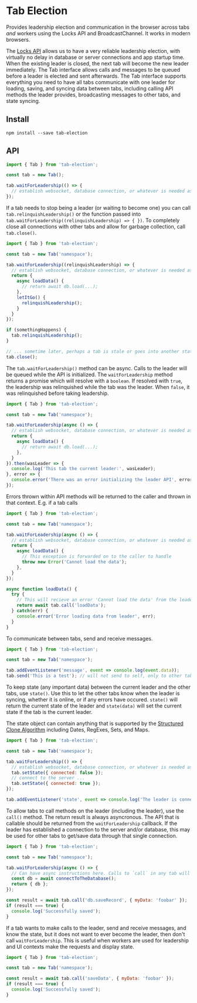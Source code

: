 # Tab Election

Provides leadership election and communication in the browser across tabs *and* workers using the Locks API and BroadcastChannel. It works in modern browsers.

The [Locks API](https://developer.mozilla.org/en-US/docs/Web/API/Web_Locks_API) allows us to have a very reliable leadership election, with virtually no delay in database or server connections and app startup time. When the existing leader is closed, the next tab will become the new leader immediately. The Tab interface allows calls and messages to be queued before a leader is elected and sent afterwards. The Tab interface supports everything you need to have all tabs communicate with one leader for loading, saving, and syncing data between tabs, including calling API methods the leader provides, broadcasting messages to other tabs, and state syncing.

## Install

```
npm install --save tab-election
```

## API

```js
import { Tab } from 'tab-election';

const tab = new Tab();

tab.waitForLeadership(() => {
  // establish websocket, database connection, or whatever is needed as the leader
});
```

If a tab needs to stop being a leader (or waiting to become one) you can call `tab.relinquishLeadership()` or the
function passed into `tab.waitForLeadership((relinquishLeadership) => { })`. To completely close all connections with
other tabs and allow for garbage collection, call `tab.close()`.

```js
import { Tab } from 'tab-election';

const tab = new Tab('namespace');

tab.waitForLeadership((relinquishLeadership) => {
  // establish websocket, database connection, or whatever is needed as the leader, return an API
  return {
    async loadData() {
      // return await db.load(...);
    },
    letItGo() {
      relinquishLeadership();
    }
  }
});

if (somethingHappens) {
  tab.relinquishLeadership();
}

// ... sometime later, perhaps a tab is stale or goes into another state that doesn't need/want leadership
tab.close();
```

The `tab.waitForLeadership()` method can be async. Calls to the leader will be queued while the API is initialized. The
`waitForLeadership` method returns a promise which will resolve with a `boolean`. If resolved with `true`, the
leadership was relinquished while the tab was the leader. When `false`, it was relinquished before taking leadership.

```js
import { Tab } from 'tab-election';

const tab = new Tab('namespace');

tab.waitForLeadership(async () => {
  // establish websocket, database connection, or whatever is needed as the leader, return an API
  return {
    async loadData() {
      // return await db.load(...);
    },
  }
}).then(wasLeader => {
  console.log('This tab the current leader:', wasLeader);
}, error => {
  console.error('There was an error initializing the leader API', error);
});
```

Errors thrown within API methods will be returned to the caller and thrown in that context. E.g. if a tab calls

```js
import { Tab } from 'tab-election';

const tab = new Tab('namespace');

tab.waitForLeadership(async () => {
  // establish websocket, database connection, or whatever is needed as the leader, return an API
  return {
    async loadData() {
      // This exception is forwarded on to the caller to handle
      throw new Error('Cannot load the data');
    },
  }
});

async function loadData() {
  try {
    // This will recieve an error 'Cannot load the data' from the leader and can be handled here
    return await tab.call('loadData');
  } catch(err) {
    console.error('Error loading data from leader', err);
  }
}
```

To communicate between tabs, send and receive messages.

```js
import { Tab } from 'tab-election';

const tab = new Tab('namespace');

tab.addEventListener('message', event => console.log(event.data));
tab.send('This is a test'); // will not send to self, only to other tabs
```

To keep state (any important data) between the current leader and the other tabs, use `state()`. Use this to let the
other tabs know when the leader is syncing, whether it is online, or if any errors have occured. `state()` will return
the current state of the leader and `state(data)` will set the current state if the tab is the current leader.

The state object can contain anything that is supported by the [Structured Clone Algorithm](https://developer.mozilla.org/en-US/docs/Web/API/Web_Workers_API/Structured_clone_algorithm)
including Dates, RegExes, Sets, and Maps.

```js
import { Tab } from 'tab-election';

const tab = new Tab('namespace');

tab.waitForLeadership(() => {
  // establish websocket, database connection, or whatever is needed as the leader
  tab.setState({ connected: false });
  // connect to the server ...
  tab.setState({ connected: true });
});

tab.addEventListener('state', event => console.log('The leader is connected to the server?', event.data.connected));
```

To allow tabs to call methods on the leader (including the leader), use the `call()` method. The return result is always
asyncronous. The API that is callable should be returned from the `waitForLeadership` callback. If the leader has
established a connection to the server and/or database, this may be used for other tabs to get/save data through that
single connection.

```js
import { Tab } from 'tab-election';

const tab = new Tab('namespace');

tab.waitForLeadership(async () => {
  // Can have async instructions here. Calls to `call` in any tab will be queued until the API is returned.
  const db = await connectToTheDatabase();
  return { db };
});

const result = await tab.call('db.saveRecord', { myData: 'foobar' });
if (result === true) {
  console.log('Successfully saved');
}
```

If a tab wants to make calls to the leader, send and receive messages, and know the state, but it does not want to ever
become the leader, then don't call `waitForLeadership`. This is useful when workers are used for leadership and UI
contexts make the requests and display state.

```js
import { Tab } from 'tab-election';

const tab = new Tab('namespace');

const result = await tab.call('saveData', { myData: 'foobar' });
if (result === true) {
  console.log('Successfully saved');
}
```
